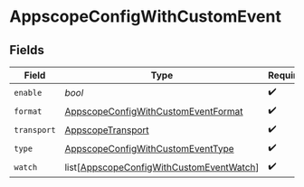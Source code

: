 # AppscopeConfigWithCustomEvent


## Fields

| Field                                                                                                 | Type                                                                                                  | Required                                                                                              | Description                                                                                           |
| ----------------------------------------------------------------------------------------------------- | ----------------------------------------------------------------------------------------------------- | ----------------------------------------------------------------------------------------------------- | ----------------------------------------------------------------------------------------------------- |
| `enable`                                                                                              | *bool*                                                                                                | :heavy_check_mark:                                                                                    | N/A                                                                                                   |
| `format`                                                                                              | [AppscopeConfigWithCustomEventFormat](../../models/shared/appscopeconfigwithcustomeventformat.md)     | :heavy_check_mark:                                                                                    | N/A                                                                                                   |
| `transport`                                                                                           | [AppscopeTransport](../../models/shared/appscopetransport.md)                                         | :heavy_check_mark:                                                                                    | N/A                                                                                                   |
| `type`                                                                                                | [AppscopeConfigWithCustomEventType](../../models/shared/appscopeconfigwithcustomeventtype.md)         | :heavy_check_mark:                                                                                    | N/A                                                                                                   |
| `watch`                                                                                               | list[[AppscopeConfigWithCustomEventWatch](../../models/shared/appscopeconfigwithcustomeventwatch.md)] | :heavy_check_mark:                                                                                    | N/A                                                                                                   |
